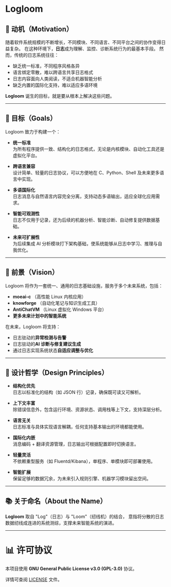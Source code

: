 # Logloom

## 🌟 动机（Motivation）

随着软件系统规模的不断增长，不同模块、不同语言、不同平台之间的协作变得日益复杂。
在这种环境下，**日志**成为理解、监控、诊断系统行为的最基本手段。
然而，传统的日志系统往往：

- 缺乏统一标准，不同程序风格各异
- 语言绑定零散，难以跨语言共享日志格式
- 日志内容面向人类阅读，不适合机器智能分析
- 缺乏内置的国际化支持，难以适应多语环境

**Logloom** 诞生的目标，就是要从根本上解决这些问题。

---

## 🌟 目标（Goals）

Logloom 致力于构建一个：

- **统一标准**  
  为所有程序提供一致、结构化的日志格式，无论是内核模块、自动化工具还是虚拟化平台。

- **跨语言兼容**  
  设计简单、轻量的日志协议，可以方便地在 C、Python、Shell 及未来更多语言中实现。

- **多语国际化**  
  日志消息与自然语言内容完全分离，支持动态多语输出，适应全球化应用需求。

- **智能可观测性**  
  日志不仅用于记录，还为后续的机器分析、智能诊断、自动修复提供数据基础。

- **未来可扩展性**  
  为后续集成 AI 分析模块打下架构基础，使系统能够从日志中学习、推理与自我优化。

---

## 🚀 前景（Vision）

Logloom 将作为一套统一、通用的日志基础设施，服务于多个未来系统，包括：

- **moeai-c** （高性能 Linux 内核应用）
- **knowforge** （自动化笔记与知识生成工具）
- **AntiChatVM** （Linux 虚拟化 Windows 平台）
- **更多未来计划中的智能系统**

在未来，Logloom 将支持：

- 日志驻动的**异常检测与告警**
- 日志驻动的**AI 诊断与修复建议生成**
- 通过日志实现系统状态**自适应调整与优化**

---

## 🧹 设计哲学（Design Principles）

- **结构化优先**  
  日志以标准化的结构（如 JSON 行）记录，确保既可读又可解析。

- **上下文丰富**  
  除错误信息外，包含运行环境、资源状态、调用栈等上下文，支持深层分析。

- **语言无关**  
  日志标准与具体实现语言解耦，任何支持基本输出的环境都能使用。

- **国际化内嵌**  
  消息编码 + 翻译资源管理，日志输出可根据配置即时切换语言。

- **轻量灵活**  
  不依赖重型服务（如 Fluentd/Kibana），单程序、单模块即可部署使用。

- **智能扩展**  
  保留足够的数据冗余，为未来引入规则引擎、机器学习模块留出空间。

---

## 📚 关于命名（About the Name）

**Logloom** 取自 "Log"（日志）与 "Loom"（纫线机）的结合，
意指将分散的日志数据纫线成连进的系统测综，支撑未来智能系统的演进。

---

# 📊 许可协议

本项目使用 **GNU General Public License v3.0 (GPL-3.0)** 协议。

详情可查阅 [LICENSE](./LICENSE) 文件。
